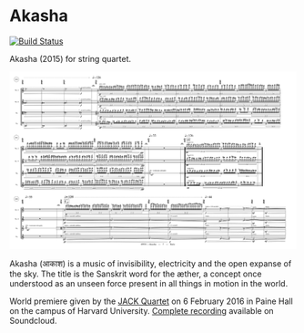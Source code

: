 Akasha
======

[![Build Status](
    https://travis-ci.org/trevorbaca/akasha.svg?branch=master)](
    https://travis-ci.org/trevorbaca/akasha)
<!---
[![Code style: black]
    (https://img.shields.io/badge/code%20style-black-000000.svg)]
    (https://github.com/ambv/black)
-->

Akasha (2015) for string quartet.

![Akasha page 7](akasha.png)

Akasha (आकाश) is a music of invisibility, electricity and the open expanse of
the sky. The title is the Sanskrit word for the æther, a concept once
understood as an unseen force present in all things in motion in the world. 

World premiere given by the [JACK Quartet](http:/jackquartet.com) on 6 February
2016 in Paine Hall on the campus of Harvard University. [Complete
recording](https://soundcloud.com/trevorbaca/akasha) available on Soundcloud.

